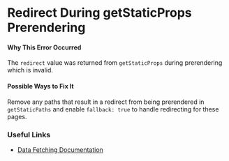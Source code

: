 # Redirect During getStaticProps Prerendering

#### Why This Error Occurred

The `redirect` value was returned from `getStaticProps` during prerendering which is invalid.

#### Possible Ways to Fix It

Remove any paths that result in a redirect from being prerendered in `getStaticPaths` and enable `fallback: true` to handle redirecting for these pages.

### Useful Links

- [Data Fetching Documentation](https://nextjs.org/docs/basic-features/data-fetching/get-static-props)
